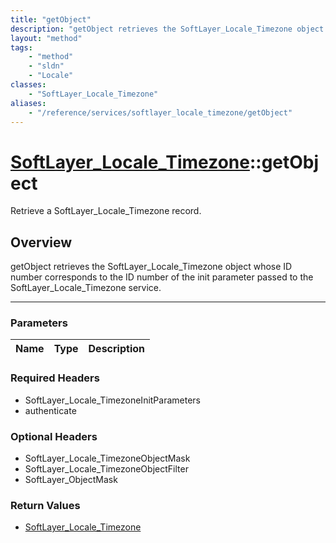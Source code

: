 ```yaml
---
title: "getObject"
description: "getObject retrieves the SoftLayer_Locale_Timezone object whose ID number corresponds to the ID number of the init parame... "
layout: "method"
tags:
    - "method"
    - "sldn"
    - "Locale"
classes:
    - "SoftLayer_Locale_Timezone"
aliases:
    - "/reference/services/softlayer_locale_timezone/getObject"
---
```

# [SoftLayer_Locale_Timezone](/reference/services/SoftLayer_Locale_Timezone)::getObject


Retrieve a SoftLayer_Locale_Timezone record.


## Overview 
getObject retrieves the SoftLayer_Locale_Timezone object whose ID number corresponds to the ID number of the init parameter passed to the SoftLayer_Locale_Timezone service. 

-----

### Parameters 
|Name | Type | Description |
| --- | --- | --- |


### Required Headers
* SoftLayer_Locale_TimezoneInitParameters
* authenticate


### Optional Headers
* SoftLayer_Locale_TimezoneObjectMask
* SoftLayer_Locale_TimezoneObjectFilter
* SoftLayer_ObjectMask

### Return Values
* <a href='/reference/datatypes/SoftLayer_Locale_Timezone'>SoftLayer_Locale_Timezone </a>




